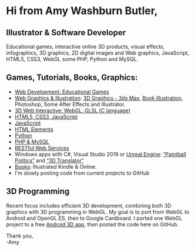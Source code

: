 <h1>Hi from Amy Washburn Butler,</h1> 
<h2>lllustrator &amp; Software Developer</h2>
<p>
Educational games, interactive online 3D products, visual effects, infographics, 3D graphics, 2D digital images and Web graphics, 
JavaScript, HTML5, CSS3, WebGL some PHP, Python and MySQL.
</p>
<h2>Games, Tutorials, Books, Graphics:</h2>
<ul>
  <li><a href="https://7Thunders.biz" title="Web Development: Educational Games">Web Development: Educational Games</a></li>
  <li><a href="https://art.7Thunders.biz" title="Web Graphics &amp; Illustration">Web Graphics &amp; Illustration</a>: 
    <a href="https://art.7thunders.biz/graphics/3d-graphics.php" title="3D Graphics">3D Graphics - 3ds Max</a>, 
    <a href="https://art.7thunders.biz/books.php" title="Book Illustration">Book Illustration</a>,
    Photoshop, Some After Effects and Illustrator.
  </li>
  <li><a href="https://code.7thunders.biz/3d/models.php" title="3D Web Interactive">3D Web Interactive: WebGL, GLSL (C language)</a></li>
  <li><a href="https://code.7thunders.biz/h5/topics.php" title="HTML5, CSS3, JavaScript">HTML5, CSS3, JavaScript</a></li>
  <li><a href="https://code.7thunders.biz/h5/js/javascript7.php" title="JavaScript">JavaScript</a></li>
  <li><a href="https://code.7thunders.biz/h5/elements/e.php" title="HTML Elements">HTML Elements</a></li>
  
  <li><a href="https://python.7Thunders.biz" title="Python Development">Python</a></li>
  <li><a href="https://code.7thunders.biz/ph/topics-php.php" title="PHP &amp; MySQL">PHP &amp; MySQL</a></li>  

  <li><a href="https://code.7thunders.biz/ph/post.php" title="RESTful Post:Overview">RESTful Web Services</a></li> 
  <li>Windows apps with C#, Visual Studio 2019 or 
    <a href="https://code.7thunders.biz/ue4/blueprints.php" title="Unreal Engine Blueprints">Unreal Engine</a>: 
    <a href="https://www.microsoft.com/en-us/p/paintball-politics/9p5htpqqdj49" title="Paintball Politics"><q>Paintball Politics</q></a> and 
    <a href="https://www.microsoft.com/en-us/p/3d-translator/9n440kv2zvtb#activetab=pivot:overviewtab" title="3D Translator"><q>3D Translator</q></a></li>
  <li><a href="https://7thunders.biz/books.php" title="Books: Kindle &amp; Online">Books</a>: Illustrated Kindle &amp; Online.</li>  
  <li>I'm slowly posting code from current projects to GitHub</li>
</ul>

<h2>3D Programming</h2>
<p>
Recent focus includes efficient 3D development, combining both 3D graphics with 3D programming in WebGL. 
My goal is to port from WebGL to Android and OpenGL ES, then to Google Cardboard.
I ported one WebGL project to a free
<a href="https://7thunders.biz/apps/3d-views-info.php" title="Free Android 3D App">Android 3D app</a>, then posted the code here on GitHub. 
</p>

Thank you,<br/>
-Amy

<!---
STSButler/STSButler is a ✨ special ✨ repository because its `README.md` (this file) appears on your GitHub profile.
You can click the Preview link to take a look at your changes.
--->
